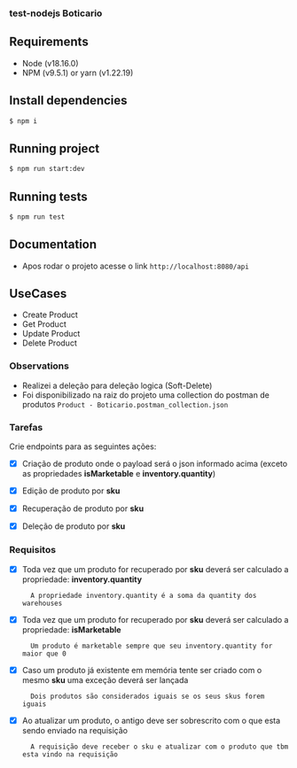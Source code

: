 ### test-nodejs Boticario

## Requirements
- Node (v18.16.0)
- NPM (v9.5.1) or yarn (v1.22.19)

## Install dependencies
```sh
$ npm i
```
## Running project
```sh
$ npm run start:dev
```

## Running tests
```sh
$ npm run test
```

## Documentation

- Apos rodar o projeto acesse o link `http://localhost:8080/api`

## UseCases
- Create Product
- Get Product
- Update Product
- Delete Product

### Observations

- Realizei a deleção para deleção logica (Soft-Delete)
- Foi disponibilizado na raiz do projeto uma collection do postman de produtos `Product - Boticario.postman_collection.json`

### Tarefas

Crie endpoints para as seguintes ações:

- [x] Criação de produto onde o payload será o json informado acima (exceto as propriedades **isMarketable** e **inventory.quantity**)

- [x] Edição de produto por **sku**

- [x] Recuperação de produto por **sku**

- [x] Deleção de produto por **sku**

### Requisitos


- [x] Toda vez que um produto for recuperado por **sku** deverá ser calculado a propriedade: **inventory.quantity**

        A propriedade inventory.quantity é a soma da quantity dos warehouses

- [x] Toda vez que um produto for recuperado por **sku** deverá ser calculado a propriedade: **isMarketable**

        Um produto é marketable sempre que seu inventory.quantity for maior que 0

- [x] Caso um produto já existente em memória tente ser criado com o mesmo **sku** uma exceção deverá ser lançada

        Dois produtos são considerados iguais se os seus skus forem iguais


- [x] Ao atualizar um produto, o antigo deve ser sobrescrito com o que esta sendo enviado na requisição

        A requisição deve receber o sku e atualizar com o produto que tbm esta vindo na requisição
